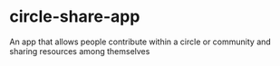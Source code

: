 # circle-share-app
An app that allows people contribute within a circle or community and sharing resources among themselves
